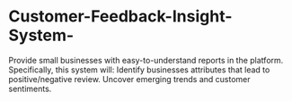 # Customer-Feedback-Insight-System-
Provide small businesses with easy-to-understand reports in the platform. Specifically, this system will: Identify businesses attributes that lead to positive/negative review. Uncover emerging trends and customer sentiments.
